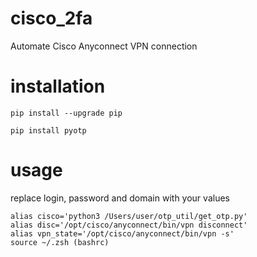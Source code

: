 # cisco_2fa
Automate Cisco Anyconnect VPN connection

# installation 
```
pip install --upgrade pip

pip install pyotp
```

# usage 

replace login, password and domain with your values
```
alias cisco='python3 /Users/user/otp_util/get_otp.py'
alias disc='/opt/cisco/anyconnect/bin/vpn disconnect'
alias vpn_state='/opt/cisco/anyconnect/bin/vpn -s'
source ~/.zsh (bashrc)
```